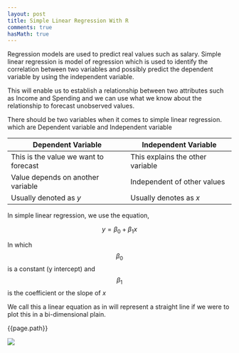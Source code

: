 ```yaml
---
layout: post
title: Simple Linear Regression With R
comments: true
hasMath: true
---
```


Regression models are used to predict real values such as salary. Simple linear regression is model of regression which is used to identify the correlation between two variables and possibly predict the dependent variable by using the independent variable.

This will enable us to establish a relationship between two attributes such as Income and Spending and we can use what we know about the relationship to forecast unobserved values. 


There should be two variables when it comes to simple linear regression. which are Dependent variable and Independent variable

| Dependent Variable                    | Independent Variable             |
|---------------------------------------|----------------------------------|
| This is the value we want to forecast | This explains the other variable |
| Value depends on another variable     | Independent of other values      |
| Usually denoted as *y*                | Usually denotes as *x*           |


In simple linear regression, we use the equation,

$$y = \beta_{0} + \beta_{1}x$$

In which $$\beta_{0}$$ is a constant (y intercept) and $$\beta_{1}$$ is the coefficient or the slope of *x*

We call this a linear equation as in will represent a straight line if we were to plot this in a bi-dimensional plain.

{{page.path}}

<img src="{{ site.url }}/public/images/2012-05-05-simple-linear-regression-with-r/sample-plot-1.png">

